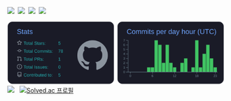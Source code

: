 <p>
  <img height="50" src="https://camo.githubusercontent.com/3913c59c7057f9c9a7f79d63c9753930e69790c8f90fbb375a78686e96165d29/68747470733a2f2f6564656e742e6769746875622e696f2f537570657254696e7949636f6e732f696d616765732f7376672f76697375616c73747564696f636f64652e737667">&nbsp;
  <img height="50" src="https://cdn2.iconfinder.com/data/icons/social-icon-3/512/social_style_3_html5-512.png">&nbsp;
  <img height="50" src="https://cdn2.iconfinder.com/data/icons/social-icon-3/512/social_style_3_css3-512.png">&nbsp;
  <img height="50" src="https://camo.githubusercontent.com/9496882abd182958bcea4238ab44f7eb8928d7a4144c150f18f6c55ceb9b4490/68747470733a2f2f6564656e742e6769746875622e696f2f537570657254696e7949636f6e732f696d616765732f7376672f6a6176617363726970742e737667">&nbsp;
  <!--<img height="50" src="https://camo.githubusercontent.com/98ce3f27aec475c03ad0441a7d4092f6b956814c7adc7f0049689dccedb82f1d/68747470733a2f2f6564656e742e6769746875622e696f2f537570657254696e7949636f6e732f696d616765732f7376672f72656163742e737667">&nbsp;
  <img height="51" src="http://iconsetc.com/icons-watermarks/flat-rounded-square-white-on-green-gradient/raphael/raphael_node-js/raphael_node-js_flat-rounded-square-white-on-green-gradient_512x512.png">&nbsp;-->
</p>
<div float="left">
<a>
  <img src="https://raw.githubusercontent.com/yhuj79/yhuj79/main/profile-summary-card-output/github_dark/3-stats.svg" width=49%/>
</a>
  <img src="https://raw.githubusercontent.com/yhuj79/yhuj79/main/profile-summary-card-output/github_dark/4-productive-time.svg" width=49%/>
</a>
</div>
<div float="left">
<a>
  <img src="https://github-readme-stats.vercel.app/api/top-langs/?username=yhuj79&hide_border=true&border_radius=13&langs_count=6&layout=compact&theme=tokyonight" width=48.5%/>
</a>&nbsp;
<a href="https://solved.ac/yhuj79">
  <img src="http://mazassumnida.wtf/api/v2/generate_badge?boj=yhuj79" alt="Solved.ac 프로필" width=46.5%/>
</a>
</div>
